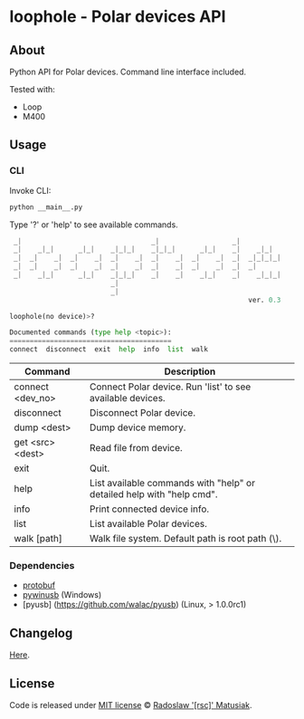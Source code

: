 # loophole - Polar devices API

## About
Python API for Polar devices. Command line interface included.

Tested with:
* Loop
* M400

## Usage
### CLI
Invoke CLI:
```bash
python __main__.py
```

Type '?' or 'help' to see available commands.
```python
 _|                                _|                  _|
 _|    _|_|      _|_|    _|_|_|    _|_|_|      _|_|    _|    _|_|
 _|  _|    _|  _|    _|  _|    _|  _|    _|  _|    _|  _|  _|_|_|_|
 _|  _|    _|  _|    _|  _|    _|  _|    _|  _|    _|  _|  _|
 _|    _|_|      _|_|    _|_|_|    _|    _|    _|_|    _|    _|_|_|
                         _|
                         _|
                                                           ver. 0.3

loophole(no device)>?

Documented commands (type help <topic>):
========================================
connect  disconnect  exit  help  info  list  walk
```


| Command | Description |
| --- | --- |
| connect \<dev_no\> | Connect Polar device. Run 'list' to see available devices. |
| disconnect | Disconnect Polar device. |
| dump \<dest\> | Dump device memory. |
| get \<src\> \<dest\>| Read file from device. |
| exit | Quit. |
| help | List available commands with "help" or detailed help with "help cmd". |
| info | Print connected device info. |
| list | List available Polar devices. |
| walk [path] | Walk file system. Default path is root path (\\). |


### Dependencies
* [protobuf](https://pypi.python.org/pypi/protobuf/3.0.0b2) 
* [pywinusb](https://pypi.python.org/pypi/pywinusb/) (Windows)
* [pyusb] (https://github.com/walac/pyusb) (Linux, > 1.0.0rc1)

## Changelog
[Here](https://github.com/rsc-dev/loophole/blob/master/CHANGELOG.md).

## License
Code is released under [MIT license](https://github.com/rsc-dev/loophole/blob/master/LICENSE.md) © [Radoslaw '[rsc]' Matusiak](https://rm2084.blogspot.com/).
